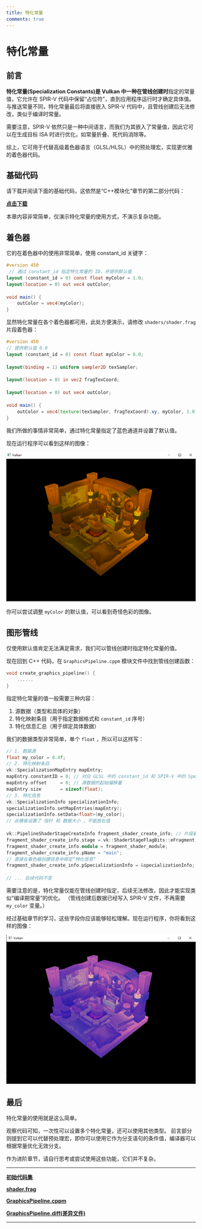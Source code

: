 ```yaml
---
title: 特化常量
comments: true
---
```

# **特化常量**

## **前言**

**特化常量\(Specialization Constants\)**是 Vulkan 中一种在**管线创建时**指定的常量值，它允许在 SPIR-V 代码中保留“占位符”，直到应用程序运行时才确定具体值。
与推送常量不同，特化常量最后将直接嵌入 SPIR-V 代码中，且管线创建后无法修改，类似于编译时常量。

需要注意，SPIR-V 依然只是一种中间语言，而我们为其嵌入了常量值，因此它可以在生成目标 ISA 时进行优化，如常量折叠、死代码消除等。

综上，它可用于代替高级着色器语言（GLSL/HLSL）中的预处理宏，实现更优雅的着色器代码。

## **基础代码**

请下载并阅读下面的基础代码，这依然是“C++模块化”章节的第二部分代码：

**[点击下载](../../codes/04/00_cxxmodule/module_code.zip)**

本章内容非常简单，仅演示特化常量的使用方式，不演示复杂功能。

## **着色器**

它的在着色器中的使用非常简单，使用 constant_id 关键字：

```glsl
#version 450
 // 通过 constant_id 指定特化常量的 ID，并提供默认值
layout (constant_id = 0) const float myColor = 1.0;
layout(location = 0) out vec4 outColor;

void main() {
    outColor = vec4(myColor);
}
```

显然特化常量在各个着色器都可用，此处方便演示，请修改 `shaders/shader.frag` 片段着色器：

```glsl
#version 450
// 提供默认值 0.0 
layout (constant_id = 0) const float myColor = 0.0;

layout(binding = 1) uniform sampler2D texSampler;

layout(location = 0) in vec2 fragTexCoord;

layout(location = 0) out vec4 outColor;

void main() {
    outColor = vec4(texture(texSampler, fragTexCoord).xy, myColor, 1.0);
}
```

我们所做的事情非常简单，通过特化常量指定了蓝色通道并设置了默认值。

现在运行程序可以看到这样的图像：

![yellow_room](../../images/0411/yellow_room.png)

你可以尝试调整 `myColor` 的默认值，可以看到奇怪色彩的图像。

## **图形管线**

仅使用默认值肯定无法满足需求，我们可以管线创建时指定特化常量的值。

现在回到 C++ 代码，在 `GraphicsPipeline.cppm` 模块文件中找到管线创建函数：

```cpp
void create_graphics_pipeline() {
    ......
}
```

指定特化常量的值一般需要三种内容：

1. 源数据（类型和具体的对象）
2. 特化映射条目（用于指定数据格式和 `constant_id` 序号）
3. 特化信息汇总（用于绑定具体数据）

我们的数据类型非常简单，单个 `float` ，所以可以这样写：

```cpp
// 1. 数据源
float my_color = 0.4f;
// 2. 特化映射条目
vk::SpecializationMapEntry mapEntry;
mapEntry.constantID = 0; // 对应 GLSL 中的 constant_id 和 SPIR-V 中的 SpecId
mapEntry.offset     = 0; // 源数据的起始偏移量
mapEntry.size       = sizeof(float);
// 3. 特化信息
vk::SpecializationInfo specializationInfo;
specializationInfo.setMapEntries(mapEntry);
specializationInfo.setData<float>(my_color);
// 此模板设置了 指针 和 数据大小 ，不能放右值

vk::PipelineShaderStageCreateInfo fragment_shader_create_info; // 片段着色器
fragment_shader_create_info.stage = vk::ShaderStageFlagBits::eFragment;
fragment_shader_create_info.module = fragment_shader_module;
fragment_shader_create_info.pName = "main";
// 直接在着色器创建信息中绑定“特化信息”
fragment_shader_create_info.pSpecializationInfo = &specializationInfo;

// ... 后续代码不变
```

需要注意的是，特化常量仅能在管线创建时指定，后续无法修改，因此才能实现类似“编译期常量”的优化。
（管线创建后数据已经写入 SPIR-V 文件，不再需要 `my_color` 变量。）

经过基础章节的学习，这些字段你应该能够轻松理解。现在运行程序，你将看到这样的图像：

![../../i](../../images/0411/blue_room.png)


## **最后**

特化常量的使用就是这么简单。

观察代码可知，一次性可以设置多个特化常量，还可以使用其他类型。
前言部分则提到它可以代替预处理宏，即你可以使用它作为分支语句的条件值，编译器可以根据常量优化无效分支。

作为进阶章节，请自行思考或尝试使用这些功能，它们并不复杂。

---

**[初始代码集](../../codes/04/00_cxxmodule/module_code.zip)**

**[shader.frag](../../codes/04/11_specialization/shader.frag)**

**[GraphicsPipeline.cppm](../../codes/04/11_specialization/GraphicsPipeline.cppm)**

**[GraphicsPipeline.diff\(差异文件\)](../../codes/04/11_specialization/GraphicsPipeline.diff)**

---
